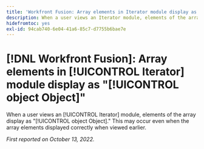 ```yaml
---
title: 'Workfront Fusion: Array elements in Iterator module display as object Object'
description: When a user views an Iterator module, elements of the array display as object Object. This may occur even when the array elements displayed correctly when viewed earlier.
hidefromtoc: yes
exl-id: 94cab740-6e04-41a6-85c7-d7755b6bae7e
---
```

# [!DNL Workfront Fusion]: Array elements in [!UICONTROL Iterator] module display as "[!UICONTROL object Object]"

When a user views an [!UICONTROL Iterator] module, elements of the array display as "[!UICONTROL object Object]." This may occur even when the array elements displayed correctly when viewed earlier.

_First reported on October 13, 2022._
